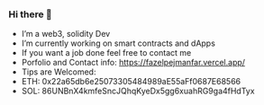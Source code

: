 ### Hi there 👋

-  I’m a web3, solidity Dev
-  I’m currently working on smart contracts and dApps
-  If you want a job done feel free to contact me
- Porfolio and Contact info:  https://fazelpejmanfar.vercel.app/
- Tips are Welcomed:
 - ETH: 0x22a65db6e25073305484989aE55aFf0687E68566
 - SOL: 86UNBnX4kmfeSncJQhqKyeDx5gg6xuahRG9ga4fHdTyx

